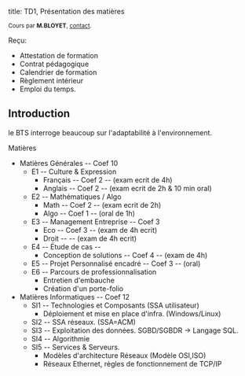 title: TD1, Présentation des matières

<small>Cours par **M.BLOYET**, [contact].</small>

Reçu: 

* Attestation de formation
* Contrat pédagogique
* Calendrier de formation
* Règlement intérieur
* Emploi du temps. 

## Introduction

le BTS interroge beaucoup sur l'adaptabilité à l'environnement. 

Matières

* Matières Générales -- Coef 10
    * E1 -- Culture & Expression
        * Français -- Coef 2 -- (exam ecrit de 4h)
        * Anglais  -- Coef 2 -- (exam ecrit de 2h & 10 min oral) 
    * E2 -- Mathématiques / Algo
        * Math     -- Coef 2 -- (exam ecrit de 2h)
        * Algo     -- Coef 1 -- (oral de 1h)
    * E3 -- Management Entreprise -- Coef 3
        * Eco      -- Coef 3 -- (exam de 4h ecrit)
        * Droit    --        -- (exam de 4h ecrit)
    * E4 -- Étude de cas -- 
        * Conception de solutions -- Coef 4 -- (exam de 4h)
    * E5 -- Projet Personnalisé encadré -- Coef 3 -- (oral)
    * E6 -- Parcours de professionnalisation 
        * Entretien d'embauche 
        * Création d'un porte-folio 
* Matières Informatiques -- Coef 12
    * SI1 -- Technologies et Composants (SSA utilisateur) 
        * Déploiement et mise en place d'infra. (Windows/Linux)
    * SI2 -- SSA réseaux. (SSA=ACM)
    * SI3 -- Exploitation des données. SGBD/SGBDR -> Langage SQL. 
    * SI4 -- Algorithmie
    * SI5 -- Services & Serveurs. 
        * Modèles d'architecture Réseaux (Modèle OSI,ISO)
        * Réseaux Ethernet, règles de fonctionnement de TCP/IP

[contact]:mailto: "Contact du professeur"
